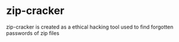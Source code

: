 # zip-cracker
zip-cracker is created as a ethical hacking tool used to find forgotten passwords of zip files 

